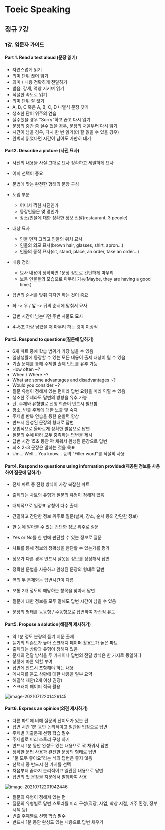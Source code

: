 # Toeic Speaking

## 정규 7강

### 1강. 입문자 가이드

#### Part 1. Read a text aloud (문장 읽기)

- 자연스럽게 읽기
- 의미 단위 끊어 읽기
- 의미 / 내용 정확하게 전달하기
- 발음, 강세, 억양 지키며 읽기
- 적절한 속도로 읽기
- 의미 단위 잘 끊기
- A, B, C 혹은 A, B, C, D 나열식 문장 찾기
- 생소한 단어 위주의 연습
- 실수했을 경우 "Sorry"하고 끊고 다시 읽기
- 문장의 중간 쯤 실수 했을 경우, 문장의 처음부터 다시 읽기
- 시간이 남을 경우, 다시 한 번 읽기(더 잘 읽을 수 있을 경우)
- 완벽히 읽었다면 시간이 남아도 가만히 대기



#### Part2. Describe a picture (사진 묘사)

- 사진의 내용을 사실 그대로 묘사 정확하고 세밀하게 묘사
- 어휘 선택이 중요
- 문법에 맞는 완전한 형태의 문장 구성
- 도입 부분
  - 어디서 찍힌 사진인가
  - 등장인물은 몇 명인가
  - 장소/인물에 대한 정확한 정보 전달(restaurant, 3 people)
- 대상 묘사
  - 인물 먼저 그리고 인물의 위치 묘사
  - 인물의 외모 묘사(brown hair, glasses, shirt, apron...)
  - 인물의 동작 묘사(sit, stand, place, an order, take an order...)
- 내용 정리
  - 묘사 내용이 정확하면 1문장 정도로 간단하게 마무리
  - 보통 인물들의 모습으로 마무리 가능(Maybe, they are having a good time.)

- 답변의 순서를 맞춰 디자인 하는 것이 중요
- 좌 -> 우 / 앞 -> 뒤의 순서에 맞춰서 묘사
- 답변 시간이 남는다면 주변 사물도 묘사
- 4~5초 가량 남았을 때 마무리 하는 것이 이상적



#### Part3. Respond to questions(질문에 답하기)

- 6개 파트 중에 학습 범위가 가장 넓을 수 있음
- 일상생활에 등장할 수 있는 모든 내용이 출제 대상이 될 수 있음
- 기출 문제를 통해 주제별 출제 빈도를 유추 가능
- How often ~?
- When / Where ~?
- What are some advantages and disadvantages ~?
- Would you consider ~?
- 질문 유형이 정해져 있는 편이라 답변 요령을 미리 익힐 수 있음
- 생소한 주제라도 답변의 방향을 유추 가능
- 단, 주제와 유형별로 선행 학습이 반드시 필요함
- 평소, 빈출 주제에 대한 노출 및 숙지
- 주제별 반복 연습을 통한 순발력 향상
- 반드시 완성된 문장의 형태로 답변
- 문법적으로 올바르게 정확한 발음으로 답변
- 질문의 수에 따라 모두 충족하는 답변을 제시
- 답변 시간 15초 동안 꽉 채워서 완성된 문장으로 답변
- 최소 2~3 문장은 말하는 것을 목표
- Um... Well... You know... 등의 "Filler word"를 적절히 사용



#### Part4. Respond to questions using information provided(제공된 정보를 사용하여 질문에 답하기)

- 전체 파트 중 진행 방식이 가장 복잡한 파트
- 출제되는 차트의 유형과 질문의 유형이 정해져 있음
- 대체적으로 일정표 유형이 다수 출제

- 간결하고 간단한 정보 위주로 질문(날짜, 장소, 순서 등의 간단한 정보)
- 한 눈에 알아볼 수 있는 간단한 정보 위주로 질문
- Yes or No를 한 번에 판단할 수 있는 정보로 질문
- 차트를 통해 정보의 정확성을 판단할 수 있는가를 평가
- 정보가 다른 경우 반드시 잘못된 정보를 정정해서 답변
- 정확한 문법을 사용하고 완성된 문장의 형태로 답변
- 앞의 두 문제와는 답변시간이 다름
- 보통 2개 정도의 해당하는 항목을 찾아서 답변
- 질문에 대한 정보를 모두 말해도 답변 시간이 남을 수 있음
- 문장의 형태를 능동형 / 수동형으로 답변하여 가산점 유도



#### Part5. Propose a solution(해결책 제시하기)

- 약 1분 정도 분량의 듣기 지문 출제
- 듣기의 의존도가 높아 스크래치 페이퍼 활용도가 높은 파트
- 출제되는 상황과 유형이 정해져 있음
- 문제의 전달 방식을 두 가지이나 답변의 전달 방식은 한 가지로 동일하다
- 상황에 따른 역할 부여
- 답변에 반드시 포함해야 하는 내용
- 메시지를 듣고 상황에 대한 내용을 일부 요약
- 해결책 제안(2개 이상 권장)
- 스크래치 페이퍼 적극 활용

![image-20210712201426145](C:\Users\henryhansollee\AppData\Roaming\Typora\typora-user-images\image-20210712201426145.png)



#### Part6. Express an opinion(의견 제시하기)

- 다른 파트에 비해 질문의 난이도가 있는 편
- 답변 시간 1분 동안 논리적이고 일관된 입장으로 답변
- 주제별 기출문제 선행 학습 필수
- 주제별로 미리 스토리 구성 하기
- 반드시 1분 동안 완성도 있는 내용으로 꽉 채워서 답변
- 정확한 문법 사용과 완전한 문장의 형태로 답변
- "둘 모두 좋아요"라는 식의 답변은 좋지 않음
- 선택지 중 반드시 한 가지를 선택
- 처음부터 끝까지 논리적이고 일관된 내용으로 답변
- 답변의 첫 문장을 지문에서 발췌하여 사용

![image-20210712201942446](C:\Users\henryhansollee\AppData\Roaming\Typora\typora-user-images\image-20210712201942446.png)

- 질문의 유형이 정해져 있는 편
- 질문의 유형별로 답변 스토리를 미리 구성(직장, 사업, 학창 시절, 거주 환경, 정부 시책 등)
- 빈출 주제별로 선행 학습 필수
- 반드시 1분 동안 완성도 있는 내용으로 답변 채우기